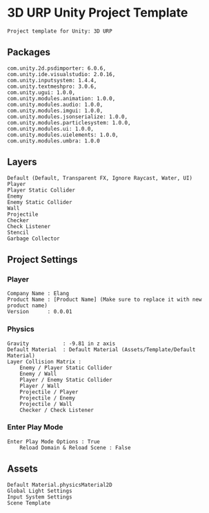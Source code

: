 # 3D URP Unity Project Template
    Project template for Unity: 3D URP

## Packages
    com.unity.2d.psdimporter: 6.0.6,
    com.unity.ide.visualstudio: 2.0.16,
    com.unity.inputsystem: 1.4.4,
    com.unity.textmeshpro: 3.0.6,
    com.unity.ugui: 1.0.0,
    com.unity.modules.animation: 1.0.0,
    com.unity.modules.audio: 1.0.0,
    com.unity.modules.imgui: 1.0.0,
    com.unity.modules.jsonserialize: 1.0.0,
    com.unity.modules.particlesystem: 1.0.0,
    com.unity.modules.ui: 1.0.0,
    com.unity.modules.uielements: 1.0.0,
    com.unity.modules.umbra: 1.0.0

## Layers
    Default (Default, Transparent FX, Ignore Raycast, Water, UI)
    Player
    Player Static Collider
    Enemy
    Enemy Static Collider
    Wall
    Projectile
    Checker
    Check Listener
    Stencil
    Garbage Collector

## Project Settings

### Player
    Company Name : Elang
    Product Name : [Product Name] (Make sure to replace it with new product name)
    Version      : 0.0.01

### Physics
    Gravity           : -9.81 in z axis
    Default Material  : Default Material (Assets/Template/Default Material)
    Layer Collision Matrix :
        Enemy / Player Static Collider
        Enemy / Wall
        Player / Enemy Static Collider
        Player / Wall
        Projectile / Player
        Projectile / Enemy
        Projectile / Wall
        Checker / Check Listener

### Enter Play Mode
    Enter Play Mode Options : True
        Reload Domain & Reload Scene : False

## Assets
    Default Material.physicsMaterial2D
    Global Light Settings
    Input System Settings
    Scene Template
    